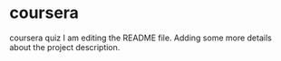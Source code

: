 # coursera
coursera quiz
I am editing the README file. Adding some more details about the project description.

